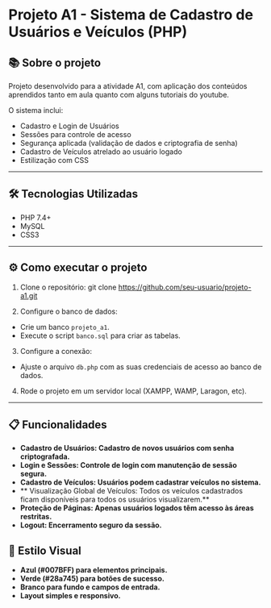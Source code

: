 # Projeto A1 - Sistema de Cadastro de Usuários e Veículos (PHP)

## 📚 Sobre o projeto
Projeto desenvolvido para a atividade A1, com aplicação dos conteúdos aprendidos tanto em aula quanto com alguns tutoriais do youtube.

O sistema inclui:
- Cadastro e Login de Usuários
- Sessões para controle de acesso
- Segurança aplicada (validação de dados e criptografia de senha)
- Cadastro de Veículos atrelado ao usuário logado
- Estilização com CSS

---

## 🛠️ Tecnologias Utilizadas
- PHP 7.4+
- MySQL
- CSS3

---

## ⚙️ Como executar o projeto

1. Clone o repositório:
git clone https://github.com/seu-usuario/projeto-a1.git


2. Configure o banco de dados:
- Crie um banco `projeto_a1`.
- Execute o script `banco.sql` para criar as tabelas.

3. Configure a conexão:
- Ajuste o arquivo `db.php` com as suas credenciais de acesso ao banco de dados.

4. Rode o projeto em um servidor local (XAMPP, WAMP, Laragon, etc).

---

## 📋 Funcionalidades

- **Cadastro de Usuários: Cadastro de novos usuários com senha criptografada.**
- **Login e Sessões: Controle de login com manutenção de sessão segura.**
- **Cadastro de Veículos: Usuários podem cadastrar veículos no sistema.**
- ** Visualização Global de Veículos: Todos os veículos cadastrados ficam disponíveis para todos os usuários visualizarem.**
- **Proteção de Páginas: Apenas usuários logados têm acesso às áreas restritas.**
- **Logout: Encerramento seguro da sessão.**

## 🎨 Estilo Visual

- **Azul (#007BFF) para elementos principais.**
- **Verde (#28a745) para botões de sucesso.**
- **Branco para fundo e campos de entrada.**
- **Layout simples e responsivo.**



